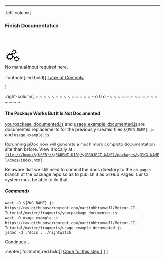 ---
.left-column[
  ### Finish Documentation
  <br /><br /><div class="input_type_indicator"><img src="./fragments/loader.gif" /><br />No manual input required here.</div><br />
.footnote[.red.bold[] [Table of Contents](./)]
<!-- H -->]
.right-column[
~ ~ ~ ~ ~ ~ ~ ~ ~ ~ ~ ~ ~ ~ - o 0 o - ~ ~ ~ ~ ~ ~ ~ ~ ~ ~ ~ ~ ~ ~ ~ ~

#### The Package Works But It Is Not Documented

<a href='https://raw.githubusercontent.com/martinhbramwell/Meteor-CI-Tutorial/master/fragments/yourpackage_documented.js' target='_blank'>yourpackage_documented.js</a> and <a href='https://raw.githubusercontent.com/martinhbramwell/Meteor-CI-Tutorial/master/fragments/usage_example_documented.js' target='_blank'>usage_example_documented.js</a> are documented replacements for the previously created files ```${PKG_NAME}.js``` and ```usage_example.js```.<div style="word-wrap:break-word;">Rerunning jsDoc now will generate a much more complete documentation site than before.  View it locally at : <a href='file:///home/${USER}/${PARENT_DIR}/${PROJECT_NAME}/packages/${PKG_NAME}/docs/index.html' target='_blank'>```file:///home/${USER}/${PARENT_DIR}/${PROJECT_NAME}/packages/${PKG_NAME}/docs/index.html```</a>.

Be aware that we still need to commit the docs directory to the ```gh-pages``` branch of the package repo so as to publish it as GitHub Pages.  Our CI system must be able to do that.</div>

##### Commands
```terminal
wget -O ${PKG_NAME}.js https://raw.githubusercontent.com/martinhbramwell/Meteor-CI-Tutorial/master/fragments/yourpackage_documented.js
wget -O usage_example.js https://raw.githubusercontent.com/martinhbramwell/Meteor-CI-Tutorial/master/fragments/usage_example_documented.js
jsdoc -d ./docs . ./nightwatch
```

Continues ...

<!-- Code for this begins at line #55 -->
<!-- B -->
.center[.footnote[.red.bold[] <a href="https://github.com/martinhbramwell/Meteor-CI-Tutorial/blob/master/Part09_PackageSelfTest.sh#L55" target="_blank">Code for this step.</a>] ]
]
